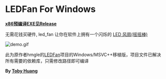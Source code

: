 # LEDFan For Windows

**[x86预编译EXE见Release](https://github.com/tobyxdd/led_fan/releases)**

无需花钱买硬件, led_fan 让你在软件上拥有一个闪烁的 [LED 风扇(摇摇棒)](https://www.google.com/search?q=led+风扇&tbm=isch)

![demo.gif](demo.gif)

此为原作者hmgle的[LEDFan](https://github.com/hmgle/led_fan)项目的Windows/MSVC++移植版，项目文件已解决所有需要的依赖库，只需修改路径即可编译

**By [Toby Huang](http://toby.so/)**